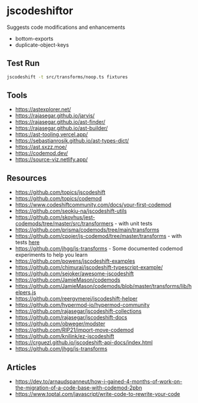 # jscodeshiftor

Suggests code modifications and enhancements

- bottom-exports
- duplicate-object-keys

## Test Run

```sh
jscodeshift -t src/transforms/noop.ts fixtures
```

## Tools

- https://astexplorer.net/
- https://rajasegar.github.io/jarvis/
- https://rajasegar.github.io/ast-finder/
- https://rajasegar.github.io/ast-builder/
- https://ast-tooling.vercel.app/
- https://sebastianrosik.github.io/ast-types-dict/
- https://ast.sxzz.moe/
- https://codemod.dev/
- https://source-viz.netlify.app/

## Resources

- https://github.com/topics/jscodeshift
- https://github.com/topics/codemod
- https://www.codeshiftcommunity.com/docs/your-first-codemod
- https://github.com/seokju-na/jscodeshift-utils
- https://github.com/skovhus/jest-codemods/tree/master/src/transformers - with unit tests
- https://github.com/prisma/codemods/tree/main/transforms
- https://github.com/cpojer/js-codemod/tree/master/transforms - with tests [here](https://github.com/cpojer/js-codemod/tree/master/transforms/__tests__)
- https://github.com/jhgg/js-transforms - Some documented codemod experiments to help you learn
- https://github.com/powens/jscodeshift-examples
- https://github.com/chimurai/jscodeshift-typescript-example/
- https://github.com/sejoker/awesome-jscodeshift
- https://github.com/JamieMason/codemods
- https://github.com/JamieMason/codemods/blob/master/transforms/lib/helpers.js
- https://github.com/reergymerej/jscodeshift-helper
- https://github.com/hypermod-io/hypermod-community
- https://github.com/rajasegar/jscodeshift-collections
- https://github.com/rajasegar/jscodeshift-docs
- https://github.com/obweger/modster
- https://github.com/RIP21/import-move-codemod
- https://github.com/knilink/ez-jscodeshift
- https://crguezl.github.io/jscodeshift-api-docs/index.html
- https://github.com/jhgg/js-transforms

## Articles

- https://dev.to/arnaudspanneut/how-i-gained-4-months-of-work-on-the-migration-of-a-code-base-with-codemod-2pbn
- https://www.toptal.com/javascript/write-code-to-rewrite-your-code
